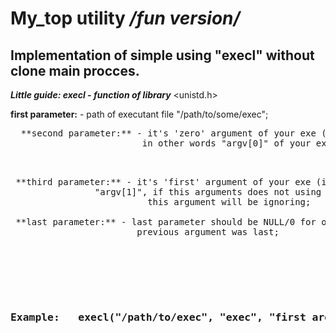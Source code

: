My_top utility */fun version/*
===

 Implementation of simple using "execl" without clone main procces.
   -------------------------
   

___Little guide: execl - function of library___  <unistd.h> <br>

 
 **first parameter:** - path of executant file "/path/to/some/exec"; <br>
 <pre>  **second parameter:** - it's 'zero' argument of your exe (path to your exe)
             	         in other words "argv[0]" of your executant file; <pre/><br>		
 **third parameter:** - it's 'first' argument of your exe (if it's exist)
		        "argv[1]", if this arguments does not using in your exe
	      	              this argument will be ignoring;<br>
 **last parameter:** - last parameter should be NULL/0 for order to show, that
                   	 	previous argument was last;<br>
<br>
<br>

<h3>Example:   execl("/path/to/exec", "exec", "first arg", NULL);<h3/>




